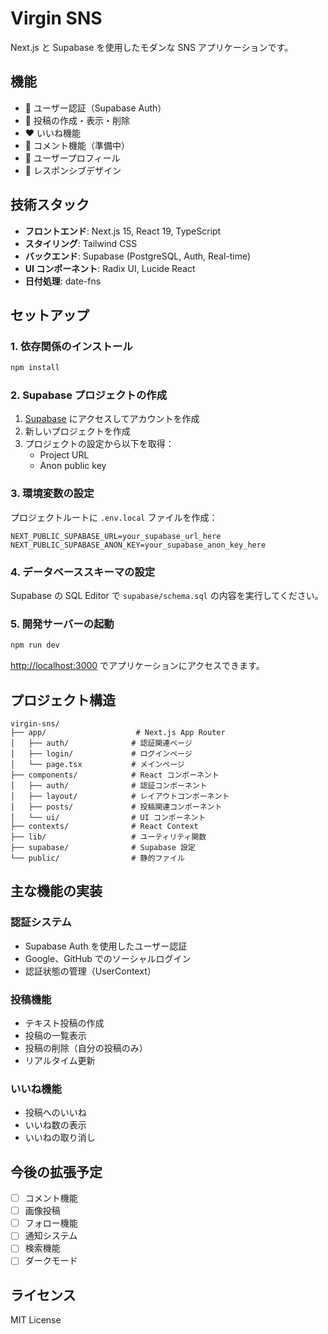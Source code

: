 # Virgin SNS

Next.js と Supabase を使用したモダンな SNS アプリケーションです。

## 機能

- 🔐 ユーザー認証（Supabase Auth）
- 📝 投稿の作成・表示・削除
- ❤️ いいね機能
- 💬 コメント機能（準備中）
- 👤 ユーザープロフィール
- 📱 レスポンシブデザイン

## 技術スタック

- **フロントエンド**: Next.js 15, React 19, TypeScript
- **スタイリング**: Tailwind CSS
- **バックエンド**: Supabase (PostgreSQL, Auth, Real-time)
- **UI コンポーネント**: Radix UI, Lucide React
- **日付処理**: date-fns

## セットアップ

### 1. 依存関係のインストール

```bash
npm install
```

### 2. Supabase プロジェクトの作成

1. [Supabase](https://supabase.com) にアクセスしてアカウントを作成
2. 新しいプロジェクトを作成
3. プロジェクトの設定から以下を取得：
   - Project URL
   - Anon public key

### 3. 環境変数の設定

プロジェクトルートに `.env.local` ファイルを作成：

```env
NEXT_PUBLIC_SUPABASE_URL=your_supabase_url_here
NEXT_PUBLIC_SUPABASE_ANON_KEY=your_supabase_anon_key_here
```

### 4. データベーススキーマの設定

Supabase の SQL Editor で `supabase/schema.sql` の内容を実行してください。

### 5. 開発サーバーの起動

```bash
npm run dev
```

[http://localhost:3000](http://localhost:3000) でアプリケーションにアクセスできます。

## プロジェクト構造

```
virgin-sns/
├── app/                    # Next.js App Router
│   ├── auth/              # 認証関連ページ
│   ├── login/             # ログインページ
│   └── page.tsx           # メインページ
├── components/            # React コンポーネント
│   ├── auth/              # 認証コンポーネント
│   ├── layout/            # レイアウトコンポーネント
│   ├── posts/             # 投稿関連コンポーネント
│   └── ui/                # UI コンポーネント
├── contexts/              # React Context
├── lib/                   # ユーティリティ関数
├── supabase/              # Supabase 設定
└── public/                # 静的ファイル
```

## 主な機能の実装

### 認証システム

- Supabase Auth を使用したユーザー認証
- Google、GitHub でのソーシャルログイン
- 認証状態の管理（UserContext）

### 投稿機能

- テキスト投稿の作成
- 投稿の一覧表示
- 投稿の削除（自分の投稿のみ）
- リアルタイム更新

### いいね機能

- 投稿へのいいね
- いいね数の表示
- いいねの取り消し

## 今後の拡張予定

- [ ] コメント機能
- [ ] 画像投稿
- [ ] フォロー機能
- [ ] 通知システム
- [ ] 検索機能
- [ ] ダークモード

## ライセンス

MIT License
